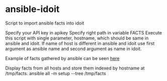 # ansible-idoit
Script to import ansible facts into idoit

Specify your API key in apikey
Specify right path in variable FACTS
Execute this script with single parameter, hostname, which should be same in ansible and idoit.
If name of host is different in ansible and idoit use first argument as ansible name and second argument as name in idoit.

Example of facts gathered by ansible can be seen [here](http://docs.ansible.com/ansible/playbooks_variables.html#information-discovered-from-systems-facts)

Display facts from all hosts and store them indexed by hostname at /tmp/facts.
ansible all -m setup --tree /tmp/facts
